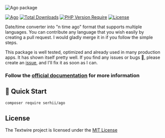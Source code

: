 ![Ago package](https://serhii.io/storage/other/ago.png)

[![Ago](https://github.com/SerhiiCho/ago/actions/workflows/php.yml/badge.svg?branch=main)](https://github.com/SerhiiCho/ago/actions/workflows/php.yml)
[![Total Downloads](https://poser.pugx.org/serhii/ago/downloads)](https://packagist.org/packages/serhii/ago)
[![PHP Version Require](http://poser.pugx.org/serhii/ago/require/php)](https://packagist.org/packages/serhii/ago)
[![License](https://poser.pugx.org/serhii/ago/license)](https://packagist.org/packages/serhii/ago)

Date/time converter into "n time ago" format that supports multiple languages. You can contribute any language that you wish easily by creating a pull request. I would gladly merge it in if you follow the simple steps.

This package is well tested, optimized and already used in many production apps. It has shown itself pretty well. If you find any issues or bugs 🐞, please create an [issue](https://github.com/SerhiiCho/ago/issues/new), and I'll fix it as soon as I can.

### Follow the [official documentation](https://serhiicho.github.io/ago-docs/) for more information

## 🚀 Quick Start

```bash
composer require serhii/ago
```

## License

The Textwire project is licensed under the [MIT License](https://github.com/SerhiiCho/ago/blob/main/LICENSE)